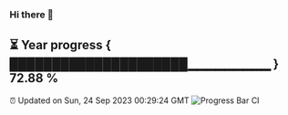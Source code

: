 ### Hi there 👋
⏳ Year progress { █████████████████████▁▁▁▁▁▁▁▁▁ } 72.88 %
---
⏰ Updated on Sun, 24 Sep 2023 00:29:24 GMT
![Progress Bar CI](https://github.com/Moyi321/Moyi321/workflows/Progress%20Bar%20CI/badge.svg)
